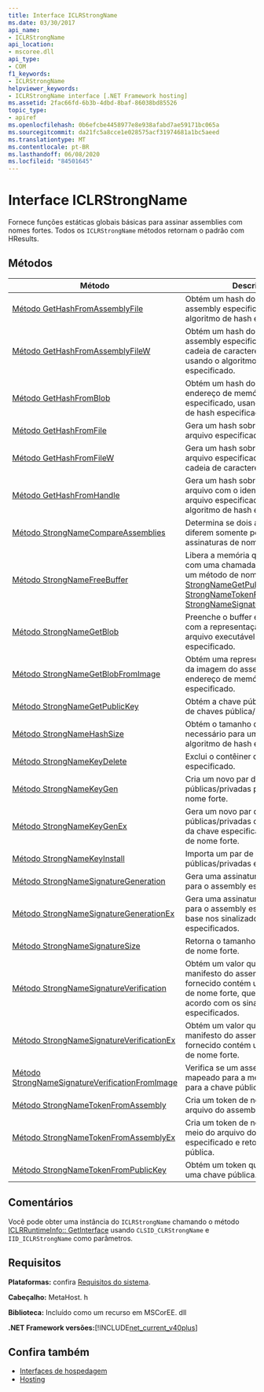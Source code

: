 ```yaml
---
title: Interface ICLRStrongName
ms.date: 03/30/2017
api_name:
- ICLRStrongName
api_location:
- mscoree.dll
api_type:
- COM
f1_keywords:
- ICLRStrongName
helpviewer_keywords:
- ICLRStrongName interface [.NET Framework hosting]
ms.assetid: 2fac66fd-6b3b-4dbd-8baf-86038bd85526
topic_type:
- apiref
ms.openlocfilehash: 0b6efcbe4458977e8e938afabd7ae59171bc065a
ms.sourcegitcommit: da21fc5a8cce1e028575acf31974681a1bc5aeed
ms.translationtype: MT
ms.contentlocale: pt-BR
ms.lasthandoff: 06/08/2020
ms.locfileid: "84501645"
---
```

# <a name="iclrstrongname-interface"></a>Interface ICLRStrongName
Fornece funções estáticas globais básicas para assinar assemblies com nomes fortes. Todos os `ICLRStrongName` métodos retornam o padrão com HResults.  
  
## <a name="methods"></a>Métodos  
  
|Método|Descrição|  
|------------|-----------------|  
|[Método GetHashFromAssemblyFile](iclrstrongname-gethashfromassemblyfile-method.md)|Obtém um hash do arquivo do assembly especificado, usando o algoritmo de hash especificado.|  
|[Método GetHashFromAssemblyFileW](iclrstrongname-gethashfromassemblyfilew-method.md)|Obtém um hash do arquivo do assembly especificado como uma cadeia de caracteres Unicode, usando o algoritmo de hash especificado.|  
|[Método GetHashFromBlob](iclrstrongname-gethashfromblob-method.md)|Obtém um hash do assembly no endereço de memória especificado, usando o algoritmo de hash especificado.|  
|[Método GetHashFromFile](iclrstrongname-gethashfromfile-method.md)|Gera um hash sobre o conteúdo do arquivo especificado.|  
|[Método GetHashFromFileW](iclrstrongname-gethashfromfilew-method.md)|Gera um hash sobre o conteúdo do arquivo especificado por uma cadeia de caracteres Unicode.|  
|[Método GetHashFromHandle](iclrstrongname-gethashfromhandle-method.md)|Gera um hash sobre o conteúdo do arquivo com o identificador de arquivo especificado, usando o algoritmo de hash especificado.|  
|[Método StrongNameCompareAssemblies](iclrstrongname-strongnamecompareassemblies-method.md)|Determina se dois assemblies diferem somente por suas assinaturas de nome forte.|  
|[Método StrongNameFreeBuffer](iclrstrongname-strongnamefreebuffer-method.md)|Libera a memória que foi alocada com uma chamada anterior para um método de nome forte, como [StrongNameGetPublicKey](iclrstrongname-strongnamegetpublickey-method.md), [StrongNameTokenFromPublicKey](iclrstrongname-strongnametokenfrompublickey-method.md)ou [StrongNameSignatureGeneration](iclrstrongname-strongnamesignaturegeneration-method.md).|  
|[Método StrongNameGetBlob](iclrstrongname-strongnamegetblob-method.md)|Preenche o buffer especificado com a representação binária do arquivo executável no endereço especificado.|  
|[Método StrongNameGetBlobFromImage](iclrstrongname-strongnamegetblobfromimage-method.md)|Obtém uma representação binária da imagem do assembly no endereço de memória especificado.|  
|[Método StrongNameGetPublicKey](iclrstrongname-strongnamegetpublickey-method.md)|Obtém a chave pública de um par de chaves pública/privada.|  
|[Método StrongNameHashSize](iclrstrongname-strongnamehashsize-method.md)|Obtém o tamanho do buffer necessário para um hash, usando o algoritmo de hash especificado.|  
|[Método StrongNameKeyDelete](iclrstrongname-strongnamekeydelete-method.md)|Exclui o contêiner de chave especificado.|  
|[Método StrongNameKeyGen](iclrstrongname-strongnamekeygen-method.md)|Cria um novo par de chaves públicas/privadas para uso de nome forte.|  
|[Método StrongNameKeyGenEx](iclrstrongname-strongnamekeygenex-method.md)|Gera um novo par de chaves públicas/privadas com o tamanho da chave especificado para o uso de nome forte.|  
|[Método StrongNameKeyInstall](iclrstrongname-strongnamekeyinstall-method.md)|Importa um par de chaves públicas/privadas em um contêiner.|  
|[Método StrongNameSignatureGeneration](iclrstrongname-strongnamesignaturegeneration-method.md)|Gera uma assinatura de nome forte para o assembly especificado.|  
|[Método StrongNameSignatureGenerationEx](iclrstrongname-strongnamesignaturegenerationex-method.md)|Gera uma assinatura de nome forte para o assembly especificado, com base nos sinalizadores especificados.|  
|[Método StrongNameSignatureSize](iclrstrongname-strongnamesignaturesize-method.md)|Retorna o tamanho da assinatura de nome forte.|  
|[Método StrongNameSignatureVerification](iclrstrongname-strongnamesignatureverification-method.md)|Obtém um valor que indica se o manifesto do assembly no caminho fornecido contém uma assinatura de nome forte, que é verificada de acordo com os sinalizadores especificados.|  
|[Método StrongNameSignatureVerificationEx](iclrstrongname-strongnamesignatureverificationex-method.md)|Obtém um valor que indica se o manifesto do assembly no caminho fornecido contém uma assinatura de nome forte.|  
|[Método StrongNameSignatureVerificationFromImage](iclrstrongname-strongnamesignatureverificationfromimage-method.md)|Verifica se um assembly, que já foi mapeado para a memória, é válido para a chave pública associada.|  
|[Método StrongNameTokenFromAssembly](iclrstrongname-strongnametokenfromassembly-method.md)|Cria um token de nome forte do arquivo do assembly especificado.|  
|[Método StrongNameTokenFromAssemblyEx](iclrstrongname-strongnametokenfromassemblyex-method.md)|Cria um token de nome forte por meio do arquivo do assembly especificado e retorna a chave pública.|  
|[Método StrongNameTokenFromPublicKey](iclrstrongname-strongnametokenfrompublickey-method.md)|Obtém um token que representa uma chave pública.|  
  
## <a name="remarks"></a>Comentários  
 Você pode obter uma instância do `ICLRStrongName` chamando o método [ICLRRuntimeInfo:: GetInterface](iclrruntimeinfo-getinterface-method.md) usando `CLSID_CLRStrongName` e `IID_ICLRStrongName` como parâmetros.  
  
## <a name="requirements"></a>Requisitos  
 **Plataformas:** confira [Requisitos do sistema](../../get-started/system-requirements.md).  
  
 **Cabeçalho:** MetaHost. h  
  
 **Biblioteca:** Incluído como um recurso em MSCorEE. dll  
  
 **.NET Framework versões:**[!INCLUDE[net_current_v40plus](../../../../includes/net-current-v40plus-md.md)]  
  
## <a name="see-also"></a>Confira também

- [Interfaces de hospedagem](hosting-interfaces.md)
- [Hosting](index.md)
